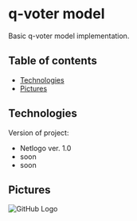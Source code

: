 # q-voter model

Basic q-voter model implementation.
## Table of contents
* [Technologies](#technologies)
* [Pictures](#pictures)

## Technologies
Version of project:
* Netlogo ver. 1.0
* soon
* soon

## Pictures
![GitHub Logo](/images/screen1.png)
